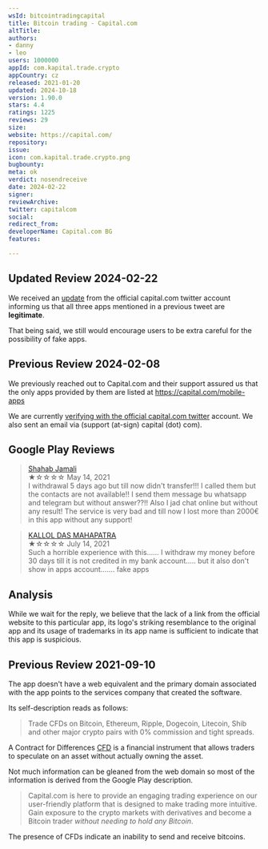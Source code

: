 ```yaml
---
wsId: bitcointradingcapital
title: Bitcoin trading - Capital.com
altTitle: 
authors:
- danny
- leo
users: 1000000
appId: com.kapital.trade.crypto
appCountry: cz
released: 2021-01-20
updated: 2024-10-18
version: 1.90.0
stars: 4.4
ratings: 1225
reviews: 29
size: 
website: https://capital.com/
repository: 
issue: 
icon: com.kapital.trade.crypto.png
bugbounty: 
meta: ok
verdict: nosendreceive
date: 2024-02-22
signer: 
reviewArchive: 
twitter: capitalcom
social: 
redirect_from: 
developerName: Capital.com BG
features: 

---
```


## Updated Review 2024-02-22

We received an [update](https://twitter.com/capitalcom/status/1760305111820021958) from the official capital.com twitter account informing us that all three apps mentioned in a previous  tweet are **legitimate**. 

That being said, we still would encourage users to be extra careful for the possibility of fake apps.

## Previous Review 2024-02-08

We previously reached out to Capital.com and their support assured us that the only apps provided by them are listed at https://capital.com/mobile-apps

We are currently [verifying with the official capital.com twitter](https://twitter.com/BitcoinWalletz/status/1755422197035012396) account. We also sent an email via (support (at-sign) capital (dot) com). 

## Google Play Reviews 

> [Shahab Jamali](https://play.google.com/store/apps/details?id=com.kapital.trade.crypto)<br>
  ★☆☆☆☆ May 14, 2021 <br>
       I withdrawal 5 days ago but till now didn't transfer!!! I called them but the contacts are not available!! I send them message bu whatsapp and telegram but without answer??!! Also I jad chat online but without any result! The service is very bad and till now I lost more than 2000€ in this app without any support!

> [KALLOL DAS MAHAPATRA](https://play.google.com/store/apps/details?id=com.kapital.trade.crypto)<br>
  ★☆☆☆☆ July 14, 2021 <br>
       Such a horrible experience with this...... I withdraw my money before 30 days till it is not credited in my bank account..... but it also don't show in apps account....... fake apps

## Analysis 

While we wait for the reply, we believe that the lack of a link from the official website to this particular app, its logo's striking resemblance to the original app and its usage of trademarks in its app name is sufficient to indicate that this app is suspicious.

## Previous Review 2021-09-10

The app doesn't have a web equivalent and the primary domain associated with the app points to the services company that created the software. 

Its self-description reads as follows: 

> Trade CFDs on Bitcoin, Ethereum, Ripple, Dogecoin, Litecoin, Shib and other major crypto pairs with 0% commission and tight spreads.

A Contract for Differences [CFD](https://www.investopedia.com/articles/stocks/09/trade-a-cfd.asp) is a financial instrument that allows traders to speculate on an asset without actually owning the asset.

Not much information can be gleaned from the web domain so most of the information is derived from the Google Play description. 

> Capital.com is here to provide an engaging trading experience on our user-friendly platform that is designed to make trading more intuitive. Gain exposure to the crypto markets with derivatives and become a Bitcoin trader *without needing to hold any Bitcoin*.

The presence of CFDs indicate an inability to send and receive bitcoins.
